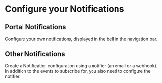 # Configure your Notifications

## Portal Notifications

Configure your own notifications, displayed in the bell in the navigation bar.

## Other Notifications

Create a Notification configuration using a notifier (an email or a webhook).
In addition to the events to subscribe for, you also need to configure the notifier.